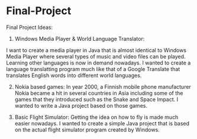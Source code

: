 Final-Project
=============

Final Project Ideas: 

1) Windows Media Player & World Language Translator: 

I want to create a media player in Java that is almost identical to Windows Media Player where several types of music and video files can be played. Learning other languages is now in demand nowadays. I wanted to create a language translatting program much like that of a Google Translate that translates English words into different world languages. 

2) Nokia based games: 
In year 2000, a Finnish mobile phone manufacturer Nokia became a hit in several countries in Asia including some of the games that they introduced such as the Snake and Space Impact. I wanted to write a Java project based on those games.

3) Basic Flight Simulator: 
Getting the idea on how to fly is made much easier nowadays. I wanted to create a simple Java project that is based on the actual flight simulator program created by Windows. 
